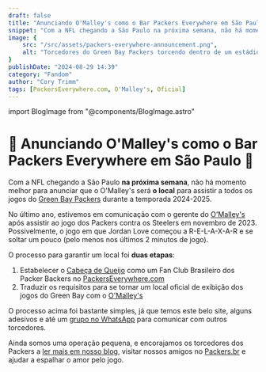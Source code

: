 ```yaml
---
draft: false
title: "Anunciando O'Malley's como o Bar Packers Everywhere em São Paulo"
snippet: "Com a NFL chegando a São Paulo na próxima semana, não há momento melhor para anunciar que o O'Malley's será O local para assistir a todos os jogos do Green Bay Packers na temporada 2024."
image: {
    src: "/src/assets/packers-everywhere-announcement.png",
    alt: "Torcedores do Green Bay Packers torcendo dentro de um estádio com camisas verdes e douradas"
}
publishDate: "2024-08-29 14:39"
category: "Fandom"
author: "Cory Trimm"
tags: [PackersEverywhere.com, O'Malley's, Oficial]
---
```


import BlogImage from "@components/BlogImage.astro"

<BlogImage 
  src="/src/assets/packers-everywhere-announcement.png"
  alt="Captura de tela do Cabeça de Queijo e do O'Malley's Bar no site PackersEverywhere.com"
/>

# 🚨 Anunciando O'Malley's como o Bar Packers Everywhere em São Paulo 🚨
Com a NFL chegando a São Paulo **na próxima semana**, não há momento melhor para anunciar que o O'Malley's será **o local** para assistir a todos os jogos do [Green Bay Packers](https://packers.com) durante a temporada 2024-2025.

No último ano, estivemos em comunicação com o gerente do [O'Malley's](https://www.omalleysbar.net/) após assistir ao jogo dos Packers contra os Steelers em novembro de 2023. Possivelmente, o jogo em que Jordan Love começou a R-E-L-A-X-A-R e se soltar um pouco (pelo menos nos últimos 2 minutos de jogo).

O processo para garantir um local foi **duas etapas**:
1. Estabelecer o [Cabeça de Queijo](https://cabecadequeijo.com) como um Fan Club Brasileiro dos Packer Backers no [PackersEverywhere.com](https://packerseverywhere.com)
2. Traduzir os requisitos para se tornar um local oficial de exibição dos jogos do Green Bay com o [O'Malley's](https://www.omalleysbar.net/)

O processo acima foi bastante simples, já que temos este belo site, alguns adesivos e até um [grupo no WhatsApp](/chapters/sao-paulo/) para comunicar com outros torcedores.

Ainda somos uma operação pequena, e encorajamos os torcedores dos Packers a [ler mais em nosso blog](/pt-BR/blog/), visitar nossos amigos no [Packers.br](https://www.packersbrasil.com.br/) e ajudar a espalhar o amor pelo jogo.
